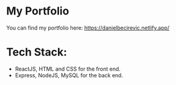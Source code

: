 # My Portfolio

You can find my portfolio here:
https://danielbecirevic.netlify.app/

# Tech Stack:
- ReactJS, HTML and CSS for the front end.
- Express, NodeJS, MySQL for the back end.
